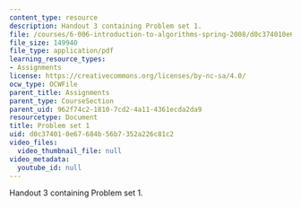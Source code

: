 ```yaml
---
content_type: resource
description: Handout 3 containing Problem set 1.
file: /courses/6-006-introduction-to-algorithms-spring-2008/d0c374010e67684b56b7352a226c81c2_ps1.pdf
file_size: 149940
file_type: application/pdf
learning_resource_types:
- Assignments
license: https://creativecommons.org/licenses/by-nc-sa/4.0/
ocw_type: OCWFile
parent_title: Assignments
parent_type: CourseSection
parent_uid: 962f74c2-1810-7cd2-4a11-4361ecda2da9
resourcetype: Document
title: Problem set 1
uid: d0c37401-0e67-684b-56b7-352a226c81c2
video_files:
  video_thumbnail_file: null
video_metadata:
  youtube_id: null
---
```

Handout 3 containing Problem set 1.